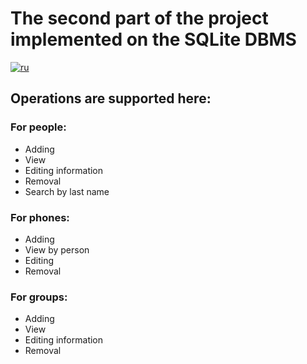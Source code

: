 # The second part of the project implemented on the SQLite DBMS

[![ru](https://img.shields.io/badge/lang-ru-red.svg)](https://github.com/ForwardMoth/stdb_practice/tree/master)

## Operations are supported here:

### For people:

- Adding
- View
- Editing information
- Removal
- Search by last name

### For phones:

- Adding
- View by person
- Editing
- Removal

### For groups:

- Adding
- View
- Editing information
- Removal
